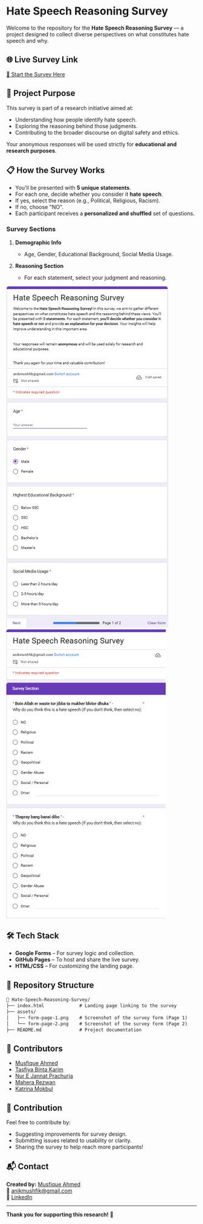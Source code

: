 # Hate Speech Reasoning Survey

Welcome to the repository for the **Hate Speech Reasoning Survey** — a project designed to collect diverse perspectives on what constitutes hate speech and why.

## 🌐 Live Survey Link
[🔗 Start the Survey Here](https://musfique-ahmed.github.io/Hate-Speech-Reasoning-Survey/)

## 🧠 Project Purpose

This survey is part of a research initiative aimed at:
- Understanding how people identify hate speech.
- Exploring the reasoning behind those judgments.
- Contributing to the broader discourse on digital safety and ethics.

Your anonymous responses will be used strictly for **educational and research purposes**.

## 📋 How the Survey Works

- You’ll be presented with **5 unique statements**.
- For each one, decide whether you consider it **hate speech**.
- If yes, select the reason (e.g., Political, Religious, Racism).
- If no, choose "NO".
- Each participant receives a **personalized and shuffled** set of questions.

### Survey Sections

1. **Demographic Info**  
   - Age, Gender, Educational Background, Social Media Usage.

2. **Reasoning Section**  
   - For each statement, select your judgment and reasoning.

![Form Section 1](https://raw.githubusercontent.com/Musfique-Ahmed/Hate-Speech-Reasoning-Survey/main/assets/form-page-1.png)
![Form Section 2](https://raw.githubusercontent.com/Musfique-Ahmed/Hate-Speech-Reasoning-Survey/main/assets/form-page-2.png)

## 🛠️ Tech Stack

- **Google Forms** – For survey logic and collection.
- **GitHub Pages** – To host and share the live survey.
- **HTML/CSS** – For customizing the landing page.

## 🧾 Repository Structure

```
📁 Hate-Speech-Reasoning-Survey/
├── index.html             # Landing page linking to the survey
├── assets/
│   ├── form-page-1.png    # Screenshot of the survey form (Page 1)
│   └── form-page-2.png    # Screenshot of the survey form (Page 2)
├── README.md              # Project documentation
```

## 👥 Contributors

- [Musfique Ahmed](https://github.com/Musfique-Ahmed)
- [Tasfiya Binta Karim](https://github.com/TasfiyaBintaKarim)
- [Nur E Jannat Prachurja](https://github.com/neupra)
- [Mahera Rezwan](https://github.com/Mahera15)
- [Katrina Mokbul](https://github.com/Katrina-813)

## 🤝 Contribution

Feel free to contribute by:
- Suggesting improvements for survey design.
- Submitting issues related to usability or clarity.
- Sharing the survey to help reach more participants!

## 📬 Contact

**Created by:** [Musfique Ahmed](https://github.com/Musfique-Ahmed)  
📧 anikmushfik@gmail.com  
🔗 [LinkedIn](https://linkedin.com/in/musfique-ahmed-aa89a5293)

---

**Thank you for supporting this research!** 🙌
